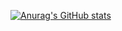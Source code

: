 [![Anurag's GitHub stats](https://github-readme-stats.vercel.app/api?username=JonasBundschuh)](https://github.com/anuraghazra/github-readme-stats)
